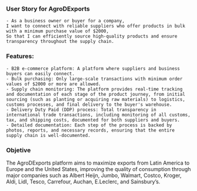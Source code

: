 ### User Story for AgroDExports
    - As a business owner or buyer for a company,
    I want to connect with reliable suppliers who offer products in bulk with a minimum purchase value of $2000,
    So that I can efficiently source high-quality products and ensure transparency throughout the supply chain.

### Features:
    - B2B e-commerce platform: A platform where suppliers and business buyers can easily connect.
    - Bulk purchasing: Only large-scale transactions with minimum order values of $2000 or more are allowed.
    - Supply chain monitoring: The platform provides real-time tracking and documentation of each stage of the product journey, from initial sourcing (such as planting or acquiring raw materials) to logistics, customs processes, and final delivery to the buyer's warehouse.
    - Delivery Duty Paid (DDP) process: Total transparency in international trade transactions, including monitoring of all customs, tax, and shipping costs, documented for both suppliers and buyers.
    - Detailed documentation: Each step of the process is backed by photos, reports, and necessary records, ensuring that the entire supply chain is well-documented.

### Objetive 
The AgroDExports platform aims to maximize exports from Latin America to Europe and the United States, improving the quality of consumption through major companies such as Albert Heijn, Jumbo, Walmart, Costco, Kroger, Aldi, Lidl, Tesco, Carrefour, Auchan, E.Leclerc, and Sainsbury’s.